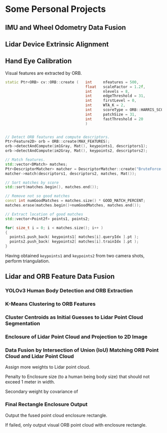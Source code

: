 # Some Personal Projects

## IMU and Wheel Odometry Data Fusion

## Lidar Device Extrinsic Alignment

## Hand Eye Calibration

Visual features are extracted by ORB.

```cpp
static Ptr<ORB> cv::ORB::create	(	int 	nfeatures = 500,
                                    float 	scaleFactor = 1.2f,
                                    int 	nlevels = 8,
                                    int 	edgeThreshold = 31,
                                    int 	firstLevel = 0,
                                    int 	WTA_K = 2,
                                    int 	scoreType = ORB::HARRIS_SCORE,
                                    int 	patchSize = 31,
                                    int 	fastThreshold = 20 
                                    )


// Detect ORB features and compute descriptors.
Ptr<Feature2D> orb = ORB::create(MAX_FEATURES);
orb->detectAndCompute(im1Gray, Mat(), keypoints1, descriptors1);
orb->detectAndCompute(im2Gray, Mat(), keypoints2, descriptors2);

// Match features.
std::vector<DMatch> matches;
Ptr<DescriptorMatcher> matcher = DescriptorMatcher::create("BruteForce-Hamming");
matcher->match(descriptors1, descriptors2, matches, Mat());

// Sort matches by score
std::sort(matches.begin(), matches.end());

// Remove not so good matches
const int numGoodMatches = matches.size() * GOOD_MATCH_PERCENT;
matches.erase(matches.begin()+numGoodMatches, matches.end());

// Extract location of good matches
std::vector<Point2f> points1, points2;

for( size_t i = 0; i < matches.size(); i++ )
{
  points1.push_back( keypoints1[ matches[i].queryIdx ].pt );
  points2.push_back( keypoints2[ matches[i].trainIdx ].pt );
}
```

Having obtained `keypoints1` and `keypoints2` from two camera shots, perform triangulation.

## Lidar and ORB Feature Data Fusion

### YOLOv3 Human Body Detection and ORB Extraction

### K-Means Clustering to ORB Features

### Cluster Centroids as Initial Guesses to Lidar Point Cloud Segmentation

### Enclosure of Lidar Point Cloud and Projection to 2D Image

### Data Fusion by Intersection of Union (IoU) Matching ORB Point Cloud and Lidar Point Cloud

Assign more weights to Lidar point cloud.

Penalty to Enclosure size (to a human being body size) that should not exceed $1$ meter in width.

Secondary weight by covariance of 

### Final Rectangle Enclosure Output

Output the fused point cloud enclosure rectangle.

If failed, only output visual ORB point cloud with enclosure rectangle.